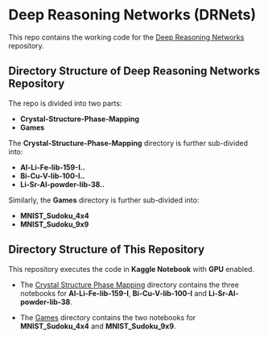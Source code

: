 # Deep Reasoning Networks (DRNets)

This repo contains the working code for the [Deep Reasoning Networks](https://github.com/PiGrieco/DRNets-Nature-Machine-Intelligence) repository. 

## Directory Structure of Deep Reasoning Networks Repository

The repo is divided into two parts:

- **Crystal-Structure-Phase-Mapping**
- **Games**

The **Crystal-Structure-Phase-Mapping** directory is further sub-divided into:

- **Al-Li-Fe-lib-159-I..**
- **Bi-Cu-V-lib-100-I..**
- **Li-Sr-Al-powder-lib-38..**

Similarly, the **Games** directory is further sub-divided into:

- **MNIST_Sudoku_4x4**
- **MNIST_Sudoku_9x9**

## Directory Structure of This Repository

This repository executes the code in **Kaggle Notebook** with **GPU** enabled.

- The [Crystal Structure Phase Mapping](https://github.com/MUmairAk/DRNets/tree/master/Crystal%20Structure%20Phase%20Mapping) directory contains the three notebooks for **Al-Li-Fe-lib-159-I**, **Bi-Cu-V-lib-100-I** and **Li-Sr-Al-powder-lib-38**.

- The [Games](https://github.com/MUmairAk/DRNets/tree/master/Games) directory contains the two notebooks for **MNIST_Sudoku_4x4** and **MNIST_Sudoku_9x9**.

